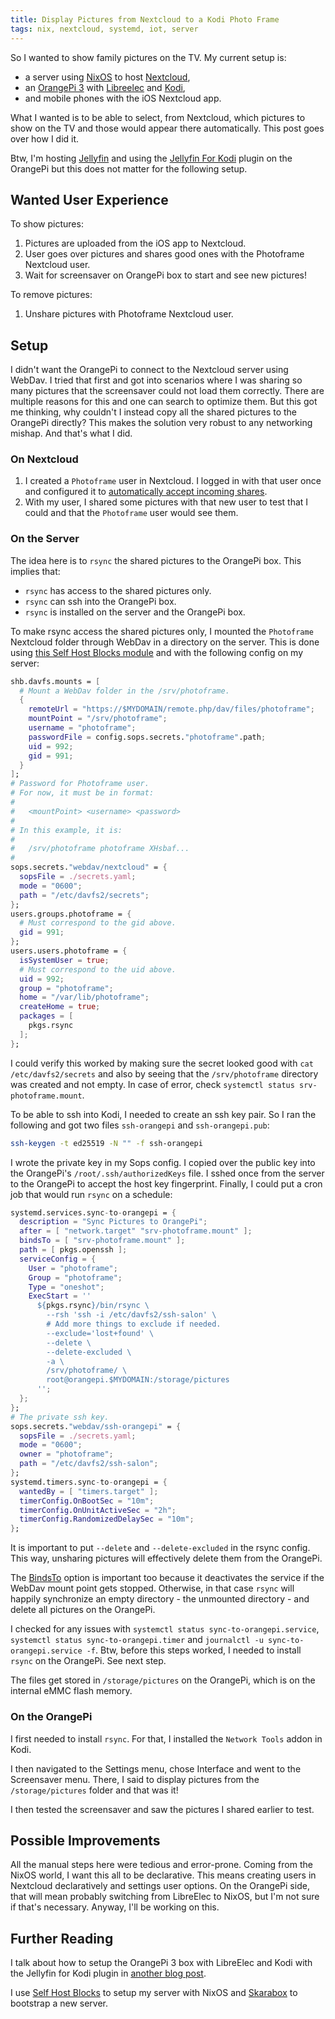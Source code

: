 ```yaml
---
title: Display Pictures from Nextcloud to a Kodi Photo Frame
tags: nix, nextcloud, systemd, iot, server
---
```


So I wanted to show family pictures on the TV.
My current setup is:

- a server using [NixOS][] to host [Nextcloud][],
- an [OrangePi 3][OrangePi] with [Libreelec][] and [Kodi][],
- and mobile phones with the iOS Nextcloud app.

What I wanted is to be able to select, from Nextcloud, which pictures to show on the TV and those would appear there automatically. This post goes over how I did it.

Btw, I'm hosting [Jellyfin][] and using the [Jellyfin For Kodi][] plugin on the OrangePi but this does not matter for the following setup.

[NixOS]: https://nixos.org/
[Kodi]: https://kodi.tv/
[Nextcloud]: https://nextcloud.com/
[Jellyfin]: https://jellyfin.org/
[OrangePi]: https://www.amazon.com/Orange-Pi-Allwinner-Computer-Support/dp/B09TQZH4GJ
[Libreelec]: https://libreelec.tv/
[Jellyfin For Kodi]: https://jellyfin.org/docs/general/clients/kodi/

<!-- ![image example](/images/2023-09-30-share-pictures-to-jellyfin-photo-frame-from-nextcloud) -->

## Wanted User Experience

To show pictures:

1. Pictures are uploaded from the iOS app to Nextcloud.
2. User goes over pictures and shares good ones with the Photoframe Nextcloud user.
3. Wait for screensaver on OrangePi box to start and see new pictures!

To remove pictures:

1. Unshare pictures with Photoframe Nextcloud user.

## Setup

I didn't want the OrangePi to connect to the Nextcloud server using WebDav.
I tried that first and got into scenarios where I was sharing so many pictures
that the screensaver could not load them correctly.
There are multiple reasons for this and one can search to optimize them.
But this got me thinking, why couldn't I instead copy all the shared pictures
to the OrangePi directly?
This makes the solution very robust to any networking mishap.
And that's what I did.

### On Nextcloud

1. I created a `Photoframe` user in Nextcloud.
   I logged in with that user once and configured it to [automatically accept incoming shares][].
2. With my user, I shared some pictures with that new user to test that I could and that the `Photoframe` user would see them.

[automatically accept incoming shares]: https://docs.nextcloud.com/server/latest/user_manual/en/files/sharing.html#internal-shares-with-users-and-groups

### On the Server

The idea here is to `rsync` the shared pictures to the OrangePi box.
This implies that:

- `rsync` has access to the shared pictures only.
- `rsync` can ssh into the OrangePi box.
- `rsync` is installed on the server and the OrangePi box.

To make rsync access the shared pictures only, I mounted the `Photoframe` Nextcloud folder through WebDav in a directory on the server.
This is done using [this Self Host Blocks module][SHB davfs] and with the following config on my server:

```nix
shb.davfs.mounts = [
  # Mount a WebDav folder in the /srv/photoframe.
  {
    remoteUrl = "https://$MYDOMAIN/remote.php/dav/files/photoframe";
    mountPoint = "/srv/photoframe";
    username = "photoframe";
    passwordFile = config.sops.secrets."photoframe".path;
    uid = 992;
    gid = 991;
  }
];
# Password for Photoframe user.
# For now, it must be in format:
#
#   <mountPoint> <username> <password>
#
# In this example, it is:
#
#   /srv/photoframe photoframe XHsbaf...
#
sops.secrets."webdav/nextcloud" = {
  sopsFile = ./secrets.yaml;
  mode = "0600";
  path = "/etc/davfs2/secrets";
};
users.groups.photoframe = {
  # Must correspond to the gid above.
  gid = 991;
};
users.users.photoframe = {
  isSystemUser = true;
  # Must correspond to the uid above.
  uid = 992;
  group = "photoframe";
  home = "/var/lib/photoframe";
  createHome = true;
  packages = [
    pkgs.rsync
  ];
};
```

I could verify this worked by making sure the secret looked good with `cat /etc/davfs2/secrets`
and also by seeing that the `/srv/photoframe` directory was created and not empty. In case of error, check `systemctl status srv-photoframe.mount`.

To be able to ssh into Kodi, I needed to create an ssh key pair.
So I ran the following and got two files `ssh-orangepi` and `ssh-orangepi.pub`:

```bash
ssh-keygen -t ed25519 -N "" -f ssh-orangepi
```

I wrote the private key in my Sops config.
I copied over the public key into the OrangePi's `/root/.ssh/authorizedKeys` file.
I sshed once from the server to the OrangePi to accept the host key fingerprint.
Finally, I could put a cron job that would run `rsync` on a schedule:

[SHB davfs]: https://github.com/ibizaman/selfhostblocks/blob/main/modules/blocks/davfs.nix

```nix
systemd.services.sync-to-orangepi = {
  description = "Sync Pictures to OrangePi";
  after = [ "network.target" "srv-photoframe.mount" ];
  bindsTo = [ "srv-photoframe.mount" ];
  path = [ pkgs.openssh ];
  serviceConfig = {
    User = "photoframe";
    Group = "photoframe";
    Type = "oneshot";
    ExecStart = ''
      ${pkgs.rsync}/bin/rsync \
        --rsh 'ssh -i /etc/davfs2/ssh-salon' \
        # Add more things to exclude if needed.
        --exclude='lost+found' \
        --delete \
        --delete-excluded \
        -a \
        /srv/photoframe/ \
        root@orangepi.$MYDOMAIN:/storage/pictures
      '';
  };
};
# The private ssh key.
sops.secrets."webdav/ssh-orangepi" = {
  sopsFile = ./secrets.yaml;
  mode = "0600";
  owner = "photoframe";
  path = "/etc/davfs2/ssh-salon";
};
systemd.timers.sync-to-orangepi = {
  wantedBy = [ "timers.target" ];
  timerConfig.OnBootSec = "10m";
  timerConfig.OnUnitActiveSec = "2h";
  timerConfig.RandomizedDelaySec = "10m";
};
```

It is important to put `--delete` and `--delete-excluded` in the rsync config.
This way, unsharing pictures will effectively delete them from the OrangePi.

The [BindsTo][] option is important too because it deactivates the service if the WebDav mount point gets stopped.
Otherwise, in that case `rsync` will happily synchronize an empty directory - the unmounted directory - and delete all pictures on the OrangePi.

I checked for any issues with `systemctl status sync-to-orangepi.service`, `systemctl status sync-to-orangepi.timer` and `journalctl -u sync-to-orangepi.service -f`.
Btw, before this steps worked, I needed to install `rsync` on the OrangePi. See next step.

[BindsTo]:  https://www.freedesktop.org/software/systemd/man/latest/systemd.unit.html#BindsTo=

The files get stored in `/storage/pictures` on the OrangePi, which is on the internal eMMC flash memory.

### On the OrangePi

I first needed to install `rsync`.
For that, I installed the `Network Tools` addon in Kodi.

I then navigated to the Settings menu, chose Interface and went to the Screensaver menu.
There, I said to display pictures from the `/storage/pictures` folder and that was it!

I then tested the screensaver and saw the pictures I shared earlier to test. 

## Possible Improvements

All the manual steps here were tedious and error-prone.
Coming from the NixOS world, I want this all to be declarative.
This means creating users in Nextcloud declaratively and settings user options.
On the OrangePi side, that will mean probably switching from LibreElec to NixOS, but I'm not sure if that's necessary.
Anyway, I'll be working on this.

## Further Reading

I talk about how to setup the OrangePi 3 box with LibreElec and Kodi with the Jellyfin for Kodi plugin in [another blog post][orangepi blog post].

[orangepi blog post]: ./posts/2024-03-22-jellyfin-streaming-media-center-with-libre-elec-and-orange-pi-3.html

I use [Self Host Blocks][SHB] to setup my server with NixOS and [Skarabox][] to bootstrap a new server.

[SHB]: https://github.com/ibizaman/selfhostblocks
[Skarabox]: https://github.com/ibizaman/skarabox
